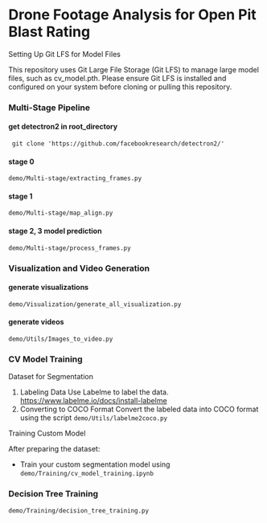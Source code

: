 # Drone Footage Analysis for Open Pit Blast Rating

Setting Up Git LFS for Model Files

This repository uses Git Large File Storage (Git LFS) to manage large model files, such as cv_model.pth. Please ensure Git LFS is installed and configured on your system before cloning or pulling this repository.

### Multi-Stage Pipeline

#### get detectron2 in root_directory
` git clone 'https://github.com/facebookresearch/detectron2/'`

#### stage 0

`demo/Multi-stage/extracting_frames.py`

#### stage 1
`demo/Multi-stage/map_align.py`

#### stage 2, 3 model prediction
`demo/Multi-stage/process_frames.py`

### Visualization and Video Generation
#### generate visualizations
`demo/Visualization/generate_all_visualization.py`

#### generate videos
`demo/Utils/Images_to_video.py`


### CV Model Training
Dataset for Segmentation
1.	Labeling Data
Use Labelme to label the data.
https://www.labelme.io/docs/install-labelme
2.	Converting to COCO Format
Convert the labeled data into COCO format using the script `demo/Utils/labelme2coco.py`

Training Custom Model

After preparing the dataset:
* Train your custom segmentation model using `demo/Training/cv_model_training.ipynb`

### Decision Tree Training
`demo/Training/decision_tree_training.py`
